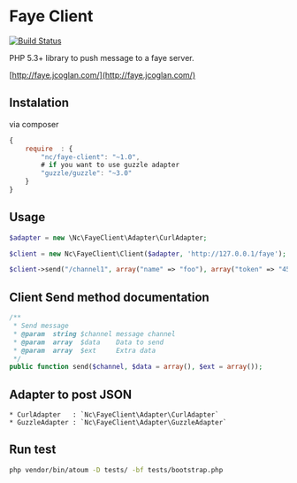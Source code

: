 # Faye Client

[![Build Status](https://travis-ci.org/nchaulet/faye-client.png?branch=master)](https://travis-ci.org/nchaulet/faye-client)

PHP 5.3+ library to push message to a faye server.

[http://faye.jcoglan.com/](http://faye.jcoglan.com/)

## Instalation

via composer

``` js
{
    require  : {
        "nc/faye-client": "~1.0",
        # if you want to use guzzle adapter
        "guzzle/guzzle": "~3.0"
    }
}
```

## Usage

``` php
$adapter = new \Nc\FayeClient\Adapter\CurlAdapter;

$client = new Nc\FayeClient\Client($adapter, 'http://127.0.0.1/faye');

$client->send("/channel1", array("name" => "foo"), array("token" => "456454sdqd"));
```

## Client Send method documentation

``` php
/**
 * Send message
 * @param  string $channel message channel
 * @param  array  $data    Data to send
 * @param  array  $ext     Extra data
 */
public function send($channel, $data = array(), $ext = array());
```

## Adapter to post JSON

    * CurlAdapter   : `Nc\FayeClient\Adapter\CurlAdapter`
    * GuzzleAdapter : `Nc\FayeClient\Adapter\GuzzleAdapter`

## Run test

``` bash
php vendor/bin/atoum -D tests/ -bf tests/bootstrap.php
```
